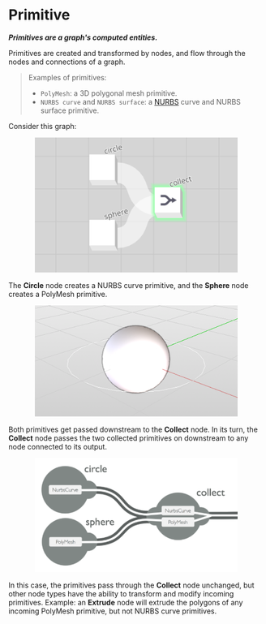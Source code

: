 # Primitive

**_Primitives are a graph's computed entities._**

Primitives are created and transformed by nodes, and flow through the nodes and connections of a graph.

> Examples of primitives:
> 
> * `PolyMesh`: a 3D polygonal mesh primitive.
> * `NURBS curve` and `NURBS surface`: a <a href="https://en.wikipedia.org/wiki/Non-uniform_rational_B-spline" target="_blank">NURBS</a> curve and NURBS surface primitive.


Consider this graph:

<p align="center">
  <img width="400" src="images/CollectSphereAndCircle.png"/>
</p>

The **Circle** node creates a NURBS curve primitive, and the **Sphere** node creates a PolyMesh primitive.


<p align="center">
  <img width="400" src="images/CircleAndSphere.png"/>
</p>

Both primitives get passed downstream to the **Collect** node. In its turn, the **Collect** node passes the two collected primitives on downstream to any node connected to its output.

<p align="center">
  <img width="400" src="images/PrimitiveFlow.png"/>
</p>

In this case, the primitives pass through the **Collect** node unchanged, but other node types have the ability to transform and modify incoming primitives. Example: an **Extrude** node will extrude the polygons of any incoming PolyMesh primitive, but not NURBS curve primitives.